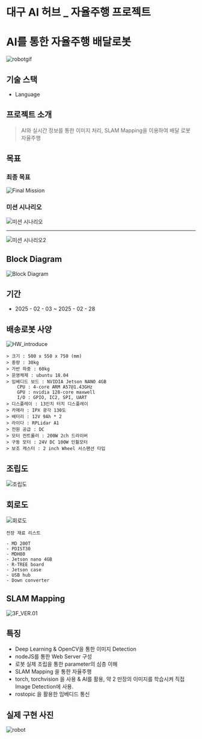 # 대구 AI 허브 _ 자율주행 프로젝트

# AI를 통한 자율주행 배달로봇

![robotgif](images/robot_working.gif)
## 기술 스택

- Language

## 프로젝트 소개
> AI와 실시간 정보를 통한 이미지 처리, SLAM Mapping을 이용하여 배달 로봇 자율주행

## 목표

### 최종 목표

![Final Mission](images/Misson_Final_Event.png)

### 미션 시나리오

![미션 시나리오](images/Misson_Senario.png)

---

![미션 시나리오2](images/Misson_Senario2.png)

## Block Diagram

![Block Diagram](images/Block_Diagram.png)

## 기간

- 2025 - 02 - 03 ~ 2025 - 02 - 28


## 배송로봇 사양
![HW_introduce](images/HW_introduce.png)
```
> 크기 : 500 x 550 x 750 (mm)
> 중량 : 30kg
> 가반 하중 : 60kg
> 운영체제 : ubuntu 18.04
> 임베디드 보드 : NVIDIA Jetson NANO 4GB
	CPU : 4-core ARM A57@1.43GHz
	GPU : nvidia 128-core maxwell
	I/O : GPIO, IC2, SPI, UART
> 디스플레이 : 13인치 터치 디스플레이
> 카메라 : IPX 광각 130도
> 배터리 : 12V 9Ah * 2
> 라이다 : RPLidar A1
> 전원 공급 : DC
> 모터 컨트롤러 : 200W 2ch 드라이버
> 구동 모터 : 24V DC 100W 인휠모터
> 보조 캐스터 : 2 inch Wheel 서스팬션 타입
```

## 조립도
![조립도](조립도,png)

## 회로도


![회로도](images/회로도.png)
```
전장 재료 리스트

- MD 200T
- PDIST30
- MDH80
- Jetson nano 4GB
- R-TREE board
- Jetson case
- USB hub
- Down converter
```

## SLAM Mapping

![3F_VER.01](images/3F_VER.01.jpg)

## 특징

- Deep Learning & OpenCV을 통한 이미지 Detection
- nodeJS를 통한 Web Server 구성
- 로봇 실제 조립을 통한 parameter의 심층 이해
- SLAM Mapping 을 통한 자율주행 
- torch, torchvision 을 사용 & AI를 활용, 약 2 만장의 이미지를 학습시켜 직접 Image Detection에 사용.
- rostopic 을 활용한 임베디드 통신


## 실제 구현 사진

![robot](images/robot.jpg)
